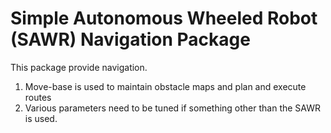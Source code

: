 # Simple Autonomous Wheeled Robot (SAWR) Navigation Package

This package provide navigation.
  1. Move-base is used to maintain obstacle maps and plan and execute routes
  2. Various parameters need to be tuned if something other than the SAWR is used.

